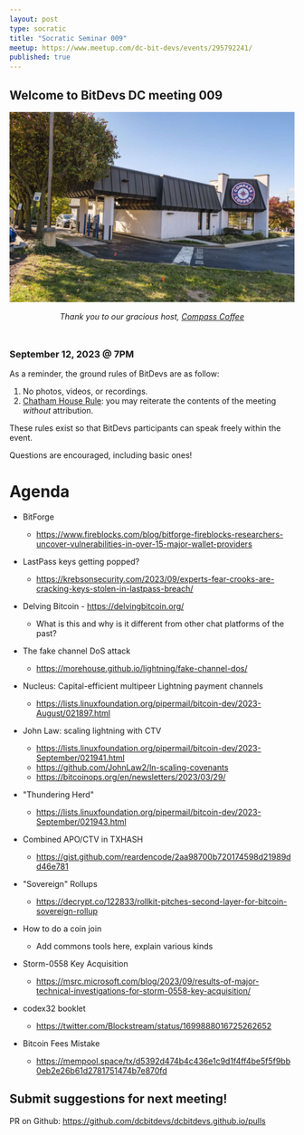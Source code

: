 ```yaml
---
layout: post
type: socratic
title: "Socratic Seminar 009"
meetup: https://www.meetup.com/dc-bit-devs/events/295792241/
published: true
---
```


## Welcome to BitDevs DC meeting 009

![compass](img/compass-langston.jpg)


<div style="text-align: center; margin-bottom: 3rem;">
<i>Thank you to our gracious host, <a href="https://www.compasscoffee.com/products/bitcoin-blend?variant=39564113477728">Compass
Coffee</a></i>
</div>


### September 12, 2023 @ 7PM

As a reminder, the ground rules of BitDevs are as follow:

1. No photos, videos, or recordings.
2. [Chatham House Rule](https://en.wikipedia.org/wiki/Chatham_House_Rule): you may
   reiterate the contents of the meeting *without* attribution.


These rules exist so that BitDevs participants can speak freely
within the event.

Questions are encouraged, including basic ones!

# Agenda

- BitForge
  - <https://www.fireblocks.com/blog/bitforge-fireblocks-researchers-uncover-vulnerabilities-in-over-15-major-wallet-providers>
     
- LastPass keys getting popped?
  - <https://krebsonsecurity.com/2023/09/experts-fear-crooks-are-cracking-keys-stolen-in-lastpass-breach/>

- Delving Bitcoin - <https://delvingbitcoin.org/>
  - What is this and why is it different from other chat platforms of the past?

- The fake channel DoS attack
  - <https://morehouse.github.io/lightning/fake-channel-dos/>

- Nucleus: Capital-efficient multipeer Lightning payment channels
  - <https://lists.linuxfoundation.org/pipermail/bitcoin-dev/2023-August/021897.html>

- John Law: scaling lightning with CTV
  - <https://lists.linuxfoundation.org/pipermail/bitcoin-dev/2023-September/021941.html>
  - <https://github.com/JohnLaw2/ln-scaling-covenants>
  - <https://bitcoinops.org/en/newsletters/2023/03/29/>

- "Thundering Herd"
  - <https://lists.linuxfoundation.org/pipermail/bitcoin-dev/2023-September/021943.html>
 
- Combined APO/CTV in TXHASH
  - <https://gist.github.com/reardencode/2aa98700b720174598d21989dd46e781>

- "Sovereign" Rollups
  - <https://decrypt.co/122833/rollkit-pitches-second-layer-for-bitcoin-sovereign-rollup>

- How to do a coin join
  - Add commons tools here, explain various kinds

- Storm-0558 Key Acquisition
  - <https://msrc.microsoft.com/blog/2023/09/results-of-major-technical-investigations-for-storm-0558-key-acquisition/>

- codex32 booklet
  - <https://twitter.com/Blockstream/status/1699888016725262652>

- Bitcoin Fees Mistake
  - <https://mempool.space/tx/d5392d474b4c436e1c9d1f4ff4be5f5f9bb0eb2e26b61d2781751474b7e870fd>


## Submit suggestions for next meeting!

PR on Github: https://github.com/dcbitdevs/dcbitdevs.github.io/pulls
